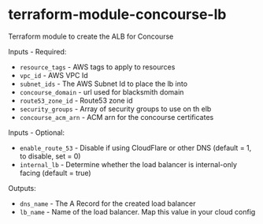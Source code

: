 # terraform-module-concourse-lb
Terraform module to create the ALB for Concourse


Inputs - Required:

 - `resource_tags` - AWS tags to apply to resources
 - `vpc_id` - AWS VPC Id
 - `subnet_ids` - The AWS Subnet Id to place the lb into     
 - `concourse_domain` - url used for blacksmith domain
 - `route53_zone_id` - Route53 zone id
 - `security_groups` - Array of security groups to use on th elb
 - `concourse_acm_arn` - ACM arn for the concourse certificates

Inputs - Optional: 

 - `enable_route_53` - Disable if using CloudFlare or other DNS (default = 1, to disable, set = 0)
 - `internal_lb` - Determine whether the load balancer is internal-only facing (default = true)

Outputs:

 - `dns_name` - The A Record for the created load balancer
 - `lb_name` - Name of the load balancer.  Map this value in your cloud config
